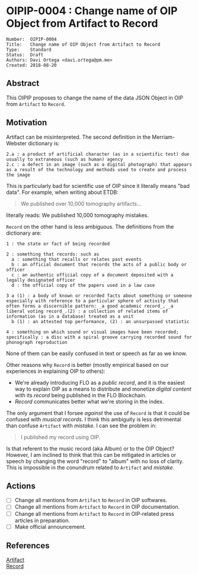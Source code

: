 # OIPIP-0004 : Change name of OIP Object from Artifact to Record

```
Number:  OIPIP-0004
Title:   Change name of OIP Object from Artifact to Record
Type:    Standard
Status:  Draft
Authors: Davi Ortega <davi.ortega@pm.me>
Created: 2018-08-20
```

## Abstract

This OIPIP proposes to change the name of the data JSON Object in OIP from `Artifact` to `Record`.

## Motivation

Artifact can be misinterpreted. The second definition in the Merriam-Webster dictionary is:

```
2.a : a product of artificial character (as in a scientific test) due usually to extraneous (such as human) agency
2.c : a defect in an image (such as a digital photograph) that appears as a result of the technology and methods used to create and process the image 
```

This is particularly bad for scientific use of OIP since it literally means "bad data". For example, when writing about ETDB:  

> We published over 10,000 tomography artifacts...  

literally reads: We published 10,000 tomography mistakes.  

`Record` on the other hand is less ambiguous. The definitions from the dictionary are:
```
1 : the state or fact of being recorded

2 : something that records: such as
  a : something that recalls or relates past events
  b : an official document that records the acts of a public body or officer
  c : an authentic official copy of a document deposited with a legally designated officer
  d : the official copy of the papers used in a law case

3 a (1) : a body of known or recorded facts about something or someone especially with reference to a particular sphere of activity that often forms a discernible pattern: _a good academic record_, _a liberal voting record_.(2) : a collection of related items of information (as in a database) treated as a unit
  b (1) : an attested top performance, (2) : an unsurpassed statistic
  
4 : something on which sound or visual images have been recorded; specifically : a disc with a spiral groove carrying recorded sound for phonograph reproduction
```
None of them can be easily confused in text or speech as far as we know.

Other reasons why `Record` is better (mostly empirical based on our experiences in explaining OIP to others):  
* We're already introducing FLO as a _public record_, and it is the easiest way to explain OIP as a means to distribute and monetize _digital content_ with its _record_ being published in the FLO Blockchain.
* *Record* communicates better what we're storing in the index.

The only argument that I forsee *against* the use of `Record` is that it could be confused with *musical records*. I think this ambiguity is less detrimental than confuse `Artifact` with *mistake*. I can see the problem in:

> I published my record using OIP.

Is that referent to the music record (aka Album) or to the OIP Object? However, I am inclined to think that this can be mitigated in articles or speech by changing the word "record" to "album" with no loss of clarity. This is impossible in the conundrum related to `Artifact` and *mistake*.


## Actions

- [ ] Change all mentions from `Artifact` to `Record` in OIP softwares.  
- [ ] Change all mentions from `Artifact` to `Record` in OIP documentation.  
- [ ] Change all mentions from `Artifact` to `Record` in OIP-related press articles in preparation.  
- [ ] Make official announcement.  

## References

[Artifact](https://www.merriam-webster.com/dictionary/artifact)  
[Record](https://www.merriam-webster.com/dictionary/record)
